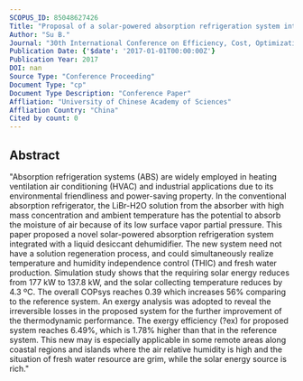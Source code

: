 ```yaml
---
SCOPUS_ID: 85048627426
Title: "Proposal of a solar-powered absorption refrigeration system integrated with liquid desiccant dehumidification for cooling and water"
Author: "Su B."
Journal: "30th International Conference on Efficiency, Cost, Optimization, Simulation and Environmental Impact of Energy Systems, ECOS 2017"
Publication Date: {'$date': '2017-01-01T00:00:00Z'}
Publication Year: 2017
DOI: nan
Source Type: "Conference Proceeding"
Document Type: "cp"
Document Type Description: "Conference Paper"
Affliation: "University of Chinese Academy of Sciences"
Affliation Country: "China"
Cited by count: 0
---
```


## Abstract
"Absorption refrigeration systems (ABS) are widely employed in heating ventilation air conditioning (HVAC) and industrial applications due to its environmental friendliness and power-saving property. In the conventional absorption refrigerator, the LiBr-H2O solution from the absorber with high mass concentration and ambient temperature has the potential to absorb the moisture of air because of its low surface vapor partial pressure. This paper proposed a novel solar-powered absorption refrigeration system integrated with a liquid desiccant dehumidifier. The new system need not have a solution regeneration process, and could simultaneously realize temperature and humidity independence control (THIC) and fresh water production. Simulation study shows that the requiring solar energy reduces from 177 kW to 137.8 kW, and the solar collecting temperature reduces by 4.3 ºC. The overall COPsys reaches 0.39 which increases 56% comparing to the reference system. An exergy analysis was adopted to reveal the irreversible losses in the proposed system for the further improvement of the thermodynamic performance. The exergy efficiency (?ex) for proposed system reaches 6.49%, which is 1.78% higher than that in the reference system. This new may is especially applicable in some remote areas along coastal regions and islands where the air relative humidity is high and the situation of fresh water resource are grim, while the solar energy source is rich."

